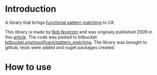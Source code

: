 # Introduction

A library that brings [functional pattern matching](https://en.wikipedia.org/wiki/Pattern_matching) to C#. 

This library is made by [Bob Nystrom](https://github.com/munificent) and was originaly published 2009 in this [article](http://journal.stuffwithstuff.com/2009/05/13/ml-style-pattern-matching-in-c/).
The code was pasted to bitbucket [bitbucket.org/munificent/pattern_matching](https://bitbucket.org/munificent/pattern_matching). The library was brought to github, tests were added and nuget packages created.

# How to use

